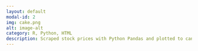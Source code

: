 ```yaml
---
layout: default
modal-id: 2
img: cake.png
alt: image-alt
category: R, Python, HTML
description: Scraped stock prices with Python Pandas and plotted to candlestick charts with Bokeh Quadrants. Utilized R for time series analysis and made predictions for future stock prices. Embedded Bokeh charts and predictions in a Flask webpage and deployed it to a live server. 
---
```

